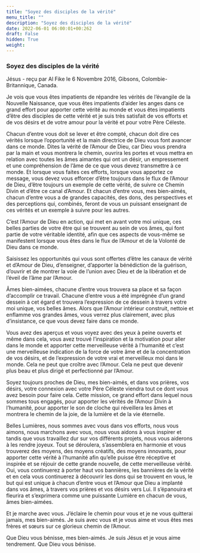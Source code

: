 ```yaml
---
title: "Soyez des disciples de la vérité"
menu_title: ""
description: "Soyez des disciples de la vérité"
date: 2022-06-01 06:00:01+00:262
draft: False
hidden: True
weight:
---
```

### Soyez des disciples de la vérité

Jésus - reçu par Al Fike le 6 Novembre 2016, Gibsons, Colombie-Britannique, Canada.

Je vois que vous êtes impatients de répandre les vérités de l’évangile de la Nouvelle Naissance, que vous êtes impatients d’aider les anges dans ce grand effort pour apporter cette vérité au monde et vous êtes impatients d’être des disciples de cette vérité et je suis très satisfait de vos efforts et de vos désirs et de votre amour pour la vérité et pour votre Père Céleste.

Chacun d’entre vous doit se lever et être compté, chacun doit dire ces vérités lorsque l’opportunité et la main directrice de Dieu vous font avancer dans ce monde. Dites la vérité de l’Amour de Dieu, car Dieu vous prendra par la main et vous montrera le chemin, ouvrira les portes et vous mettra en relation avec toutes les âmes aimantes qui ont un désir, un empressement et une compréhension de l’âme de ce que vous devez transmettre à ce monde. Et lorsque vous faites ces efforts, lorsque vous apportez ce message, vous devez vous efforcer d’être toujours dans le flux de l’Amour de Dieu, d’être toujours un exemple de cette vérité, de suivre ce Chemin Divin et d’être ce canal d’Amour. Et chacun d’entre vous, mes bien-aimés, chacun d’entre vous a de grandes capacités, des dons, des perspectives et des perceptions qui, combinés, feront de vous un puissant enseignant de ces vérités et un exemple à suivre pour les autres.

C’est l’Amour de Dieu en action, qui met en avant votre moi unique, ces belles parties de votre être qui se trouvent au sein de vos âmes, qui font partie de votre véritable identité, afin que ces aspects de vous-même se manifestent lorsque vous êtes dans le flux de l’Amour et de la Volonté de Dieu dans ce monde.

Saisissez les opportunités qui vous sont offertes d’être les canaux de vérité et d’Amour de Dieu, d’enseigner, d’apporter la bénédiction de la guérison, d’ouvrir et de montrer la voie de l’union avec Dieu et de la libération et de l’éveil de l’âme par l’Amour.

Âmes bien-aimées, chacune d’entre vous trouvera sa place et sa façon d’accomplir ce travail. Chacune d’entre vous a été imprégnée d’un grand dessein à cet égard et trouvera l’expression de ce dessein à travers votre moi unique, vos belles âmes. Alors que l’Amour intérieur construit, nettoie et enflamme vos grandes âmes, vous verrez plus clairement, avec plus d’insistance, ce que vous devez faire dans ce monde.

Vous avez des aperçus et vous voyez avec des yeux à peine ouverts et même dans cela, vous avez trouvé l’inspiration et la motivation pour aller dans le monde et apporter cette merveilleuse vérité à l’humanité et c’est une merveilleuse indication de la force de votre âme et de la concentration de vos désirs, et de l’expression de votre vrai et merveilleux moi dans le monde. Cela ne peut que croître avec l’Amour. Cela ne peut que devenir plus beau et plus dirigé et perfectionné par l’Amour.

Soyez toujours proches de Dieu, mes bien-aimés, et dans vos prières, vos désirs, votre connexion avec votre Père Céleste viendra tout ce dont vous avez besoin pour faire cela. Cette mission, ce grand effort dans lequel nous sommes tous engagés, pour apporter les vérités de l’Amour Divin à l’humanité, pour apporter le son de cloche qui réveillera les âmes et montrera le chemin de la joie, de la lumière et de la vie éternelle.

Belles Lumières, nous sommes avec vous dans vos efforts, nous vous aimons, nous marchons avec vous, nous vous aidons à vous inspirer et tandis que vous travaillez dur sur vos différents projets, nous vous aiderons à les rendre joyeux. Tout se déroulera, s’assemblera en harmonie et vous trouverez des moyens, des moyens créatifs, des moyens innovants, pour apporter cette vérité à l’humanité afin qu’elle puisse être réceptive et inspirée et se réjouir de cette grande nouvelle, de cette merveilleuse vérité. Oui, vous continuerez à porter haut vos bannières, les bannières de la vérité et en cela vous continuerez à découvrir les dons qui se trouvent en vous, le but qui est unique à chacun d’entre vous et l’Amour que Dieu a implanté dans vos âmes, à travers vos prières et vos désirs vers Lui. Il s’épanouira et fleurira et s’exprimera comme une puissante Lumière en chacun de vous, âmes bien-aimées.

Et je marche avec vous. J’éclaire le chemin pour vous et je ne vous quitterai jamais, mes bien-aimés. Je suis avec vous et je vous aime et vous êtes mes frères et sœurs sur ce glorieux chemin de l’Amour.

Que Dieu vous bénisse, mes bien-aimés. Je suis Jésus et je vous aime tendrement. Que Dieu vous bénisse.
